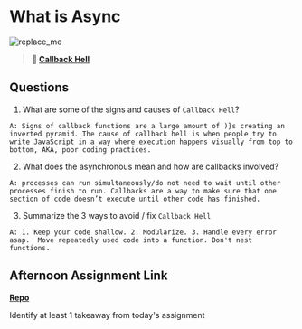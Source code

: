 # What is Async

![replace_me](https://codeworks.blob.core.windows.net/public/assets/img/illustrations/placeholder.svg)

> **📖 [Callback Hell](https://codeworksacademy.com/fs-student-guide/resources/wk4/01-Callbacks)**

## Questions

1. What are some of the signs and causes of `Callback Hell`?

`A: Signs of callback functions are a large amount of )}s creating an inverted pyramid. The cause of callback hell is when people try to write JavaScript in a way where execution happens visually from top to bottom, AKA, poor coding practices.`

2. What does the asynchronous mean and how are callbacks involved?

`A: processes can run simultaneously/do not need to wait until other processes finish to run. Callbacks are a way to make sure that one section of code doesn’t execute until other code has finished.`

3. Summarize the 3 ways to avoid / fix `Callback Hell`

`A: 1. Keep your code shallow. 2. Modularize. 3. Handle every error asap.  Move repeatedly used code into a function. Don't nest functions.`

## Afternoon Assignment Link

**[Repo](https://github.com/Molly-Nettleton/card-game)**

Identify at least 1 takeaway from today's assignment
